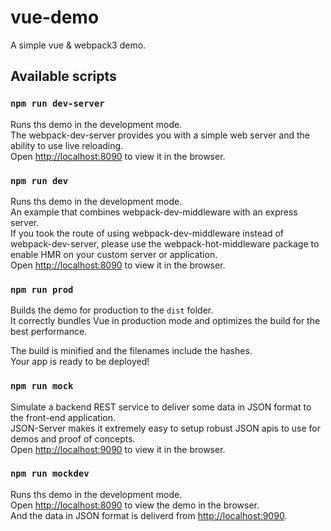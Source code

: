 # vue-demo
A simple vue & webpack3 demo.

## Available scripts

### `npm run dev-server`

Runs ths demo in the development mode.<br>
The webpack-dev-server provides you with a simple web server and the ability to use live reloading. <br>
Open [http://localhost:8090](http://localhost:8090) to view it in the browser.

### `npm run dev`

Runs ths demo in the development mode.<br>
An example that combines webpack-dev-middleware with an express server.<br>
If you took the route of using webpack-dev-middleware instead of webpack-dev-server, please use the webpack-hot-middleware package to enable HMR on your custom server or application.<br>
Open [http://localhost:8090](http://localhost:8090) to view it in the browser.

### `npm run prod`

Builds the demo for production to the `dist` folder.<br>
It correctly bundles Vue in production mode and optimizes the build for the best performance.

The build is minified and the filenames include the hashes.<br>
Your app is ready to be deployed!

### `npm run mock`
Simulate a backend REST service to deliver some data in JSON format to the front-end application.<br>
JSON-Server makes it extremely easy to setup robust JSON apis to use for demos and proof of concepts. <br>
Open [http://localhost:9090](http://localhost:9090) to view it in the browser.

### `npm run mockdev`
Runs ths demo in the development mode.<br>
Open [http://localhost:8090](http://localhost:8090) to view the demo in the browser. <br>
And the data in JSON format is deliverd from [http://localhost:9090](http://localhost:9090).



